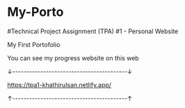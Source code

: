 # My-Porto
#Technical Project Assignment (TPA) #1 - Personal Website

My First Portofolio 

You can see my progress website on this web 

↓-----------------------------------------↓

  https://tpa1-khathirulsan.netlify.app/
  
↑-----------------------------------------↑
